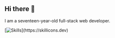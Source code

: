 ## Hi there 👋

I am a seventeen-year-old full-stack web developer.

[![Skills]([https://skillicons.dev/icons?i=html,css,js,php,sql](https://skillicons.dev/icons?i=html,css,js,php,mysql))](https://skillicons.dev)
